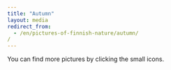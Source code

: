 ```yaml
---
title: "Autumn"
layout: media
redirect_from:
  - /en/pictures-of-finnish-nature/autumn//
---
```


You can find more pictures by clicking the small icons.
